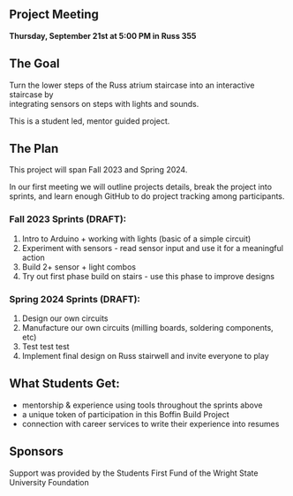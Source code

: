 ## Project Meeting

**Thursday, September 21st at 5:00 PM in Russ 355**

## The Goal

Turn the lower steps of the Russ atrium staircase into an interactive staircase by  
integrating sensors on steps with lights and sounds.

This is a student led, mentor guided project.

## The Plan

This project will span Fall 2023 and Spring 2024.  

In our first meeting we will outline projects details, break the project into sprints, and learn enough GitHub to do project tracking among participants.

### Fall 2023 Sprints (DRAFT):  
1. Intro to Arduino + working with lights (basic of a simple circuit)
2. Experiment with sensors - read sensor input and use it for a meaningful action
3. Build 2+ sensor + light combos
4. Try out first phase build on stairs - use this phase to improve designs

### Spring 2024 Sprints (DRAFT): 
1. Design our own circuits
2. Manufacture our own circuits (milling boards, soldering components, etc)
3. Test test test
4. Implement final design on Russ stairwell and invite everyone to play

## What Students Get:

- mentorship & experience using tools throughout the sprints above
- a unique token of participation in this Boffin Build Project
- connection with career services to write their experience into resumes

## Sponsors

Support was provided by the Students First Fund of the Wright State University Foundation
